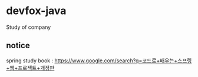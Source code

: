 # devfox-java
Study of company

## notice
spring study book : https://www.google.com/search?q=코드로+배우는+스프링+웹+프로젝트+개정판
